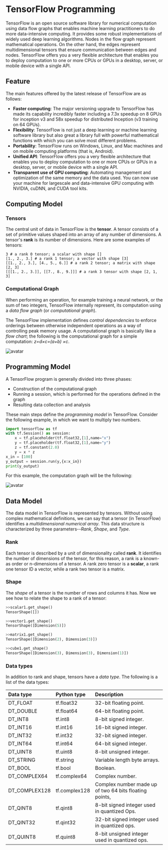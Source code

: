 # TensorFlow Programming

TensorFlow is an open source software library for numerical computation using data flow graphs that enables machine learning practitioners to do more data-intensive computing. It provides some robust implementations of widely used deep learning algorithms. Nodes in the flow graph represent mathematical operations. On the other hand, the edges represent multidimensional tensors that ensure communication between edges and nodes. TensorFlow offers you a very flexible architecture that enables you to deploy computation to one or more CPUs or GPUs in a desktop, server, or mobile device with a single API.

 ## Feature

The main features offered by the latest release of TensorFlow are as follows: 

- **Faster computing**: The major versioning upgrade to TensorFlow has made its capability incredibly faster including a 7.3x speedup on 8 GPUs for inception v3 and 58x speedup for distributed Inception (v3 training on 64 GPUs).
- **Flexibility**: TensorFlow is not just a deep learning or machine learning software library but also great a library full with powerful mathematical functions with which you can solve most different problems. 
- **Portability**: TensorFlow runs on Windows, Linux, and Mac machines and on mobile computing platforms (that is, Android).
- **Unified API**: TensorFlow offers you a very flexible architecture that enables you to deploy computation to one or more CPUs or GPUs in a desktop, server, or mobile device with a single API. 
- **Transparent use of GPU computing**: Automating management and optimization of the same memory and the data used. You can now use your machine for largescale and data-intensive GPU computing with NVIDIA, cuDNN, and CUDA tool kits.

## Computing Model

### Tensors

The central unit of data in TensorFlow is the **tensor**. A tensor consists of a set of primitive values shaped into an array of any number of dimensions. A tensor's **rank** is its number of dimensions. Here are some examples of tensors:

```
3 # a rank 0 tensor; a scalar with shape []
[1., 2., 3.] # a rank 1 tensor; a vector with shape [3]
[[1., 2., 3.], [4., 5., 6.]] # a rank 2 tensor; a matrix with shape [2, 3]
[[[1., 2., 3.]], [[7., 8., 9.]]] # a rank 3 tensor with shape [2, 1, 3]
```

### Computational Graph

When performing an operation, for example training a neural network, or the sum of two integers, TensorFlow internally represent, its computation using a *data flow graph* (or *computational graph*). 

The TensorFlow implementation defines *control dependencies* to enforce orderings between otherwise independent operations as a way of controlling peak memory usage. A computational graph is basically like a *flow chart*; the following is the computational graph for a simple computation: *z=d×c=(a+b) ×c*. 

![avatar](/image/graph.png)

## Programming Model

A TensorFlow program is generally divided into three phases: 

- Construction of the computational graph
- Running a session, which is performed for the operations defined in the graph
- Resulting data collection and analysis

These main steps define the *programming model* in TensorFlow.
Consider the following example, in which we want to multiply two numbers. 

```python
import tensorflow as tf
with tf.Session() as session:
	x = tf.placeholder(tf.float32,[1],name="x")
	y = tf.placeholder(tf.float32,[1],name="y")
	z = tf.constant(2.0)
	y = x * z
x_in = [100]
y_output = session.run(y,{x:x_in})
print(y_output)
```

For this example, the computation graph will be the following:

![avatar](/image/constructed.png)

## Data Model

The data model in TensorFlow is represented by tensors. Without using complex mathematical definitions, we can say that a tensor (in TensorFlow) identifies a *multidimensional numerical array*. This data structure is characterized by three parameters--*Rank*, *Shape*, and *Type*. 

### Rank

Each tensor is described by a unit of dimensionality called **rank**. It identifies the number of dimensions of the tensor, for this reason, a rank is a known-as order or n-dimensions of a tensor. A rank zero tensor is a **scalar**, a rank one tensor ID a vector, while a rank two tensor is a matrix. 

### Shape

The *shape* of a tensor is the number of rows and columns it has. Now we see how to relate the shape to a rank of a tensor: 

```python
>>scalar1.get_shape()
TensorShape([])

>>vector1.get_shape()
TensorShape([Dimension(5)])

>>matrix1.get_shape()
TensorShape([Dimension(2), Dimension(3)])

>>cube1.get_shape()
TensorShape([Dimension(3), Dimension(3), Dimension(1)])
```

### Data types

In addition to rank and shape, tensors have a *data type*. The following is a list of the data types: 

| Data type     | Python type   | Description                              |
| :------------ | :------------ | :--------------------------------------- |
| DT_FLOAT      | tf.float32    | 32-bit floating point.                   |
| DT_DOUBLE     | tf.float64    | 64-bit floating point.                   |
| DT_INT8       | tf.int8       | 8-bit signed integer.                    |
| DT_INT16      | tf.int16      | 16-bit signed integer.                   |
| DT_INT32      | tf.int32      | 32-bit signed integer.                   |
| DT_INT64      | tf.int64      | 64-bit signed integer.                   |
| DT_UINT8      | tf.uint8      | 8-bit unsigned integer.                  |
| DT_STRING     | tf.string     | Variable length byte arrays.             |
| DT_BOOL       | tf.bool       | Boolean.                                 |
| DT_COMPLEX64  | tf.complex64  | Complex number.                          |
| DT_COMPLEX128 | tf.complex128 | Complex number made up of two 64 bits floating points, |
| DT_QINT8      | tf.qint8      | 8-bit signed integer used in quantized Ops. |
| DT_QINT32     | tf.qint32     | 32-bit signed integer used in quantized ops. |
| DT_QUINT8     | tf.quint8     | 8-bit unsigned integer used in quantized ops. |

